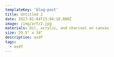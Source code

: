 ```yaml
---
templateKey: 'blog-post'
title: Untitled 2
date: 2017-01-04T15:04:10.000Z
image: /img/art/2.jpg
materials: Oil, acrylic, and charcoal on canvas
size: 29.5" x 34"
description: asdf
tags:
  - asdf
---
```

